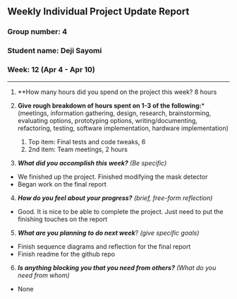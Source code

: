 ## Weekly Individual Project Update Report
### Group number: 4
### Student name: Deji Sayomi
### Week: 12 (Apr 4 - Apr 10)
___
1. **How many hours did you spend on the project this week? 8 hours

2. **Give rough breakdown of hours spent on 1-3 of the following:***
   (meetings, information gathering, design, research, brainstorming, evaluating options, prototyping options, writing/documenting, refactoring, testing, software implementation, hardware implementation)
   1. Top item: Final tests and code tweaks, 6
   2. 2nd item: Team meetings, 2 hours
3. ***What did you accomplish this week?*** _(Be specific)_
  - We finished up the project. Finished modifying the mask detector
  - Began work on the final report
4. ***How do you feel about your progress?*** _(brief, free-form reflection)_
  - Good. It is nice to be able to complete the project. Just need to put the finishing touches on the report
5. ***What are you planning to do next week***? _(give specific goals)_
  - Finish sequence diagrams and reflection for the final report
  - Finish readme for the github repo
6. ***Is anything blocking you that you need from others?*** _(What do you need from whom)_
  - None
